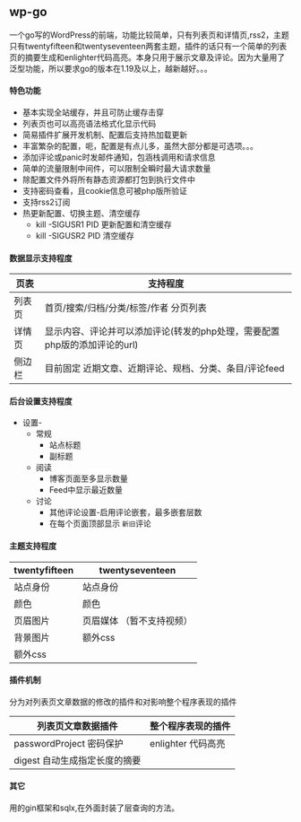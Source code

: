 ## wp-go

一个go写的WordPress的前端，功能比较简单，只有列表页和详情页,rss2，主题只有twentyfifteen和twentyseventeen两套主题，插件的话只有一个简单的列表页的摘要生成和enlighter代码高亮。本身只用于展示文章及评论。因为大量用了泛型功能，所以要求go的版本在1.19及以上，越新越好。。。

#### 特色功能

- 基本实现全站缓存，并且可防止缓存击穿
- 列表页也可以高亮语法格式化显示代码
- 简易插件扩展开发机制、配置后支持热加载更新
- 丰富繁杂的配置，呃，配置是有点儿多，虽然大部分都是可选项。。。
- 添加评论或panic时发邮件通知，包涵栈调用和请求信息
- 简单的流量限制中间件，可以限制全瞬时最大请求数量
- 除配置文件外将所有静态资源都打包到执行文件中
- 支持密码查看，且cookie信息可被php版所验证
- 支持rss2订阅
- 热更新配置、切换主题、清空缓存
    - kill -SIGUSR1 PID 更新配置和清空缓存
    - kill -SIGUSR2 PID 清空缓存

#### 数据显示支持程度

| 页表  | 支持程度                                       |
|-----|--------------------------------------------|
| 列表页 | 首页/搜索/归档/分类/标签/作者 分页列表                     |
| 详情页 | 显示内容、评论并可以添加评论(转发的php处理，需要配置php版的添加评论的url) |
| 侧边栏 | 目前固定 近期文章、近期评论、规档、分类、条目/评论feed             |

#### 后台设置支持程度

- 设置-
    - 常规
        - 站点标题
        - 副标题
    - 阅读
        - 博客页面至多显示数量
        - Feed中显示最近数量
    - 讨论
        - 其他评论设置-启用评论嵌套，最多嵌套层数
        - 在每个页面顶部显示 `新旧`评论

#### 主题支持程度

| twentyfifteen | twentyseventeen |
|---------------|-----------------|
| 站点身份          | 站点身份            |
| 颜色            | 颜色              |
| 页眉图片          | 页眉媒体 （暂不支持视频）   |
| 背景图片          | 额外css           |
| 额外css         |                 |

#### 插件机制

分为对列表页文章数据的修改的插件和对影响整个程序表现的插件

| 列表页文章数据插件            | 整个程序表现的插件      |
|----------------------|----------------|
| passwordProject 密码保护 | enlighter 代码高亮 |
| digest  自动生成指定长度的摘要  |                |

#### 其它

用的gin框架和sqlx,在外面封装了层查询的方法。